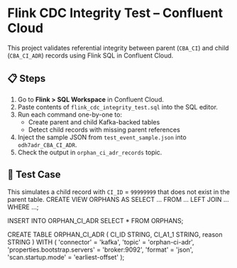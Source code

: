 # Flink CDC Integrity Test – Confluent Cloud

This project validates referential integrity between parent (`CBA_CI`) and child (`CBA_CI_ADR`) records using Flink SQL in Confluent Cloud.

## 📋 Steps

1. Go to **Flink > SQL Workspace** in Confluent Cloud.
2. Paste contents of `flink_cdc_integrity_test.sql` into the SQL editor.
3. Run each command one-by-one to:
   - Create parent and child Kafka-backed tables
   - Detect child records with missing parent references
4. Inject the sample JSON from `test_event_sample.json` into `odh7adr_CBA_CI_ADR`.
5. Check the output in `orphan_ci_adr_records` topic.

## 🧪 Test Case

This simulates a child record with `CI_ID` = `99999999` that does not exist in the parent table.
CREATE VIEW ORPHANS AS
SELECT ...
FROM ...
LEFT JOIN ...
WHERE ...;

INSERT INTO ORPHAN_CI_ADR
SELECT * FROM ORPHANS;


CREATE TABLE ORPHAN_CI_ADR (
  CI_ID STRING,
  CI_A1_1 STRING,
  reason STRING
) WITH (
  'connector' = 'kafka',
  'topic' = 'orphan-ci-adr',
  'properties.bootstrap.servers' = 'broker:9092',
  'format' = 'json',
  'scan.startup.mode' = 'earliest-offset'
);
